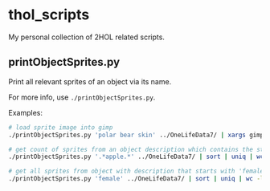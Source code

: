 # thol_scripts

My personal collection of 2HOL related scripts.

## printObjectSprites.py

Print all relevant sprites of an object via its name.

For more info, use `./printObjectSprites.py`.

Examples:
```sh
# load sprite image into gimp
./printObjectSprites.py 'polar bear skin' ../OneLifeData7/ | xargs gimp

# get count of sprites from an object description which contains the string 'apple'
./printObjectSprites.py '.*apple.*' ../OneLifeData7/ | sort | uniq | wc -l

# get all sprites from object with description that starts with 'female' (eve)
./printObjectSprites.py 'female' ../OneLifeData7/ | sort | uniq | wc -l
```
